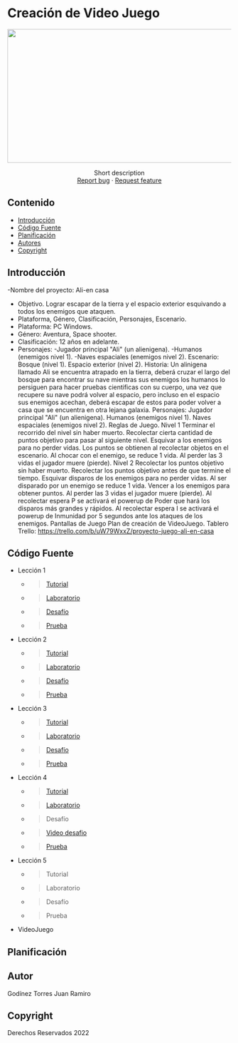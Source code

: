 # Creación de Video Juego
<p align="center">
    <img src="https://user-images.githubusercontent.com/8560750/195950148-0c0df38e-5f96-45ae-87c3-6922738c612d.jpg" alt="Logo" width=1200 height=300>

  <p align="center">
    Short description
    <br>
    <a href="https://reponame/issues/new?template=bug.md">Report bug</a>
    ·
    <a href="https://reponame/issues/new?template=feature.md&labels=feature">Request feature</a>
  </p>
</p>


## Contenido

- [Introducción](#introducción)
- [Código Fuente](#código-fuente)
- [Planificación](#planificación)
- [Autores](#autor)
- [Copyright](#copyright)


## Introducción

-Nombre del proyecto: Ali-en casa
- Objetivo. Lograr escapar de la tierra y el espacio exterior esquivando a todos los enemigos que ataquen.
- Plataforma, Género, Clasificación, Personajes, Escenario.
- Plataforma: PC Windows.
- Género: Aventura, Space shooter.
- Clasificación: 12 años en adelante.
- Personajes:
    -Jugador principal "Ali" (un alienigena).
    -Humanos (enemigos nivel 1).
    -Naves espaciales (enemigos nivel 2).
Escenario:
Bosque (nivel 1).
Espacio exterior (nivel 2).
Historia: Un alinigena llamado Ali se encuentra atrapado en la tierra, deberá cruzar el largo del bosque para encontrar su nave mientras sus enemigos los humanos lo persiguen para hacer pruebas cientificas con su cuerpo, una vez que recupere su nave podrá volver al espacio, pero incluso en el espacio sus enemigos acechan, deberá escapar de estos para poder volver a casa que se encuentra en otra lejana galaxia.
Personajes:
Jugador principal "Ali" (un alienigena).
Humanos (enemigos nivel 1).
Naves espaciales (enemigos nivel 2).
Reglas de Juego.
Nivel 1
Terminar el recorrido del nivel sin haber muerto.
Recolectar cierta cantidad de puntos objetivo para pasar al siguiente nivel.
Esquivar a los enemigos para no perder vidas.
Los puntos se obtienen al recolectar objetos en el escenario.
Al chocar con el enemigo, se reduce 1 vida.
Al perder las 3 vidas el jugador muere (pierde).
Nivel 2
Recolectar los puntos objetivo sin haber muerto.
Recolectar los puntos objetivo antes de que termine el tiempo.
Esquivar disparos de los enemigos para no perder vidas.
Al ser disparado por un enemigo se reduce 1 vida.
Vencer a los enemigos para obtener puntos.
Al perder las 3 vidas el jugador muere (pierde).
Al recolectar espera P se activará el powerup de Poder que hará los disparos más grandes y rápidos.
Al recolectar espera I se activará el powerup de Inmunidad por 5 segundos ante los ataques de los enemigos.
Pantallas de Juego
Plan de creación de VideoJuego.
Tablero Trello: https://trello.com/b/uW79WxxZ/proyecto-juego-ali-en-casa
 

## Código Fuente

* Lección 1
  * > <a href="https://github.com/ramirotUTNG/Juegos/tree/main/leccion_1">Tutorial</a>
  * > <a href="https://drive.google.com/drive/folders/1nQ3D0ZxRDVHAnGvNjwIk1OsPZpPtm1dJ"> Laboratorio</a>
  * > <a href="https://github.com/ramirotUTNG/Juegos/tree/main/Reto01">Desafío </a>
  * > <a href="https://drive.google.com/drive/folders/1nQ3D0ZxRDVHAnGvNjwIk1OsPZpPtm1dJ"> Prueba</a>
* Lección 2
  * > <a href="https://github.com/ramirotUTNG/Juegos/tree/main/Leccion%202"> Tutorial</a>
  * > <a href="https://github.com/ramirotUTNG/Juegos/tree/main/Proyecto%20personal"> Laboratorio </a>
  * > <a href="https://github.com/ramirotUTNG/Juegos/tree/main/Reto_02"> Desafío</a>
  * > <a href="https://drive.google.com/drive/folders/1nQ3D0ZxRDVHAnGvNjwIk1OsPZpPtm1dJ"> Prueba </a>
* Lección 3
  * > <a href="https://github.com/ramirotUTNG/Juegos/blob/main/leccion3.unitypackage">Tutorial </a>
  * > <a href="https://github.com/ramirotUTNG/Juegos/blob/main/Laboratorio3.unitypackage"> Laboratorio</a>
  * > <a href="https://github.com/ramirotUTNG/Juegos/blob/main/Reto3.unitypackage"> Desafío</a>
  * > <a href="https://drive.google.com/drive/folders/1mHoR3Cpj4SpWAj5M7I03OGoZ8JYhbO58?usp=sharing"> Prueba</a>
* Lección 4
  * ><a href="https://github.com/ramirotUTNG/Juegos/blob/main/Leccion_4.unitypackage">Tutorial</a> 
  * > <a href="https://github.com/ramirotUTNG/Juegos/blob/main/Laboratorio4.unitypackage">Laboratorio</a>
  * > Desafío
  * > <a href="#">Video desafio</a>
  * > <a href="https://github.com/ramirotUTNG/Juegos/blob/main/Leccion_4/quiz4%20evidencia.jpg">Prueba</a> 
  
* Lección 5
  * > <a href=""> </a>Tutorial
  * > <a href=""> </a>Laboratorio
  * > <a href=""> </a>Desafío
  * > <a href=""> </a>Prueba
* VideoJuego

## Planificación



## Autor
Godínez Torres Juan Ramiro 

## Copyright
Derechos Reservados 2022
